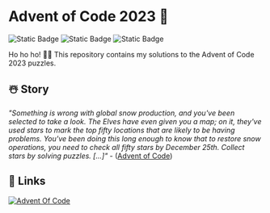 # Advent of Code 2023 🎁

![Static Badge](https://img.shields.io/badge/approved-blu?label=Santa%20)
![Static Badge](https://img.shields.io/badge/running-green?label=Elf%20workshop%20)
![Static Badge](https://img.shields.io/badge/in%20repair-orange?label=Snow%20Production%20Machine)

Ho ho ho! 🎅🏻 
This repository contains my solutions to the Advent of Code 2023 puzzles.

## ☃️ Story

*"Something is wrong with global snow production, and you've been selected to take a look. The Elves have even given you a map; on it, they've used stars to mark the top fifty locations that are likely to be having problems.*
*You've been doing this long enough to know that to restore snow operations, you need to check all fifty stars by December 25th.*
*Collect stars by solving puzzles. [...]"* - ([Advent of Code](https://adventofcode.com/2023/day/1))

## 🦌 Links
<div>
    <a href="https://www.adventofcode.com"><img src="https://img.shields.io/badge/Advent%20Of%20Code-8A2BE2?link=https%3A%2F%2Fadventofcode.com%2F" alt="Advent Of Code"></a>

</div>
